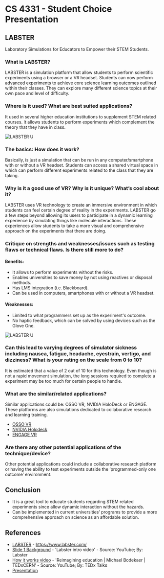 # CS 4331 - Student Choice Presentation

## LABSTER

Laboratory Simulations for Educators to Empower their STEM Students.

### What is LABSTER?

LABSTER is a simulation platform that allow students to perform scientific experiments using a browser or a VR headset. Students can now perform advanced experiments to achieve core science learning outcomes outlined within their classes. They can explore many different science topics at their own pace and level of difficulty.

### Where is it used? What are best suited applications?

It used in several higher education institutions to supplement STEM related courses. It allows students to perform experiments which complement the theory that they have in class. 

![LABSTER U](https://github.com/luisrausseo/luisrausseo.github.io/blob/master/Presentation/assets/logo.png)

### The basics: How does it work?

Basically, is just a simulation that can be run in any computer/smartphone with or without a VR headset. Students can access a shared virtual space in which can perform different experiments related to the class that they are taking. 

### Why is it a good use of VR? Why is it unique? What’s cool about it?

LABSTER uses VR technology to create an immersive environment in which students can feel certain degree of reality in the experiments. LABSTER go a few steps beyond allowing its users to participate in a dynamic learning experience by simulating things like molecule interactions. These experiences allow students to take a more visual and comprehensive approach on the experiments that there are doing. 

### Critique on strengths and weaknesses/issues such as testing flaws or technical flaws. Is there still more to do?

#### Benefits:

* It allows to perform experiments without the risks.
* Enables universities to save money by not using reactives or disposal methods.
* Has LMS integration (i.e. Blackboard).
* Can be used in computers, smartphones with or without a VR headset.

#### Weaknesses:

* Limited to what programmers set up as the experiment's outcome.
* No haptic feedback, which can be solved by using devices such as the Glove One.

![LABSTER U](https://github.com/luisrausseo/luisrausseo.github.io/blob/master/Presentation/assets/glove_one.jpg)

### Can this lead to varying degrees of simulator sickness including nausea, fatigue, headache, eyestrain, vertigo, and dizziness? What is your rating on the scale from 0 to 10?

It is estimated that a value of 2 out of 10 for this technology. Even though is not a rapid movement simulation, the long sessions required to complete a experiment may be too much for certain people to handle. 

### What are the similar/related applications?

Similar applications could be: OSSO VR, NVIDIA HoloDeck or ENGAGE. These platforms are also simulations dedicated to collaborative research and learning training. 

* [OSSO VR](http://ossovr.com/)
* [NVIDIA Holodeck](https://www.nvidia.com/en-us/design-visualization/technologies/holodeck/)
* [ENGAGE VR](http://immersivevreducation.com/engage-education-platform/)

### Are there any other potential applications of the technique/device?

Other potential applications could include a collaborative research platform or having the ability to test experiments outside the ‘programmed-only one outcome’ environment. 

## Conclusion

* It is a great tool to educate students regarding STEM related experiments since allow dynamic interaction without the hazards.
* Can be implemented in current universities’ programs to provide a more comprehensive approach on science as an affordable solution.

## References

* [LABSTER](https://www.labster.com/) - https://www.labster.com/
* [Slide 1 Background](https://www.youtube.com/watch?v=IBDDEDEWN88) - 'Labster intro video' - Source: YouTube; By: Labster
* [How it works video](https://www.youtube.com/watch?v=IYpovgka-9Q&t=449s) - 'Reimagining education | Michael Bodekaer | TEDxCERN' - Source: YouTube; By: TEDx Talks
* [Presentation](https://luisrausseo.github.io/Presentation/index.html)
